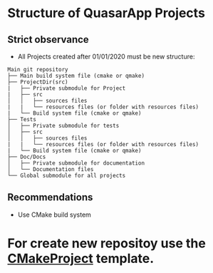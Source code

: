 # Structure of QuasarApp Projects

## Strict observance

* All Projects created after 01/01/2020 must be new structure:
```
Main git repository
├── Main build system file (cmake or qmake)
├── ProjectDir(src)
|   ├── Private submodule for Project
|   ├── src
│   │   ├── sources files
|   |   └── resources files (or folder with resources files)
|   └── Build system file (cmake or qmake)
├── Tests
│   ├── Private submodule for tests
│   ├── src
│   │   ├── sources files
|   |   └── resources files (or folder with resources files)
|   └── Build system file (cmake or qmake)
├── Doc/Docs
│   ├── Private submodule for documentation
│   └── Documentation files
└── Global submodule for all projects

```

## Recommendations
* Use CMake build system


# For create new repositoy use the [CMakeProject](https://github.com/QuasarApp/CMakeProject) template.
